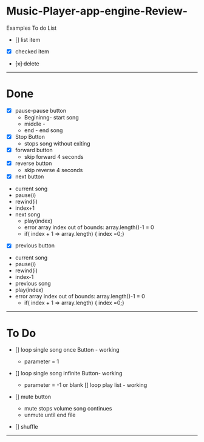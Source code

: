 # Music-Player-app-engine-Review-

Examples To do List
- [] list item
- [x] checked item
- <del>[x] delete </del>
---
# Done 
- [x] pause-pause button
  - Begininng- start song
  - middle - 
  - end - end song 
- [x] Stop Button
   - stops song without exiting
- [x] forward button
   - skip forward 4 seconds 
- [x] reverse button
   - skip reverse 4 seconds 
- [x] next button
- current song 
- pause(i)
- rewind(i)
- index+1
- next song
  - play(index)
  - error array index out of bounds: array.length()-1 = 0
  - if( index + 1 => array.length) { index =0;}

- [x]  previous button
  - current song 
- pause(i)
- rewind(i)
- index-1
- previous song 
- play(index)
- error array index out of bounds: array.length()-1 = 0
  - if( index + 1 => array.length) { index =0;}
---
# To Do
- [] loop single song once Button - working
  - parameter = 1
- [] loop single song infinite Button-  working 
  - parameter = -1 or blank 
 [] loop play list - working 

- [] mute button 
   - mute stops volume song continues
   - unmute until end file 
- [] shuffle

---